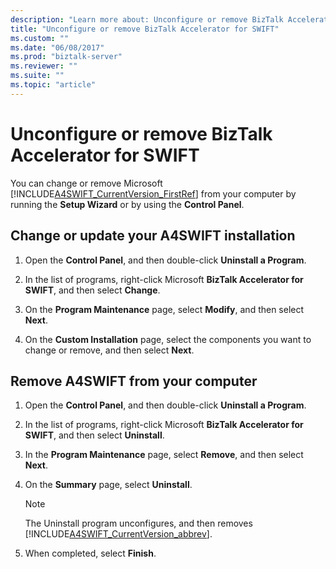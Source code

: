 ```yaml
---
description: "Learn more about: Unconfigure or remove BizTalk Accelerator for SWIFT"
title: "Unconfigure or remove BizTalk Accelerator for SWIFT"
ms.custom: ""
ms.date: "06/08/2017"
ms.prod: "biztalk-server"
ms.reviewer: ""
ms.suite: ""
ms.topic: "article"
---
```

# Unconfigure or remove BizTalk Accelerator for SWIFT
You can change or remove Microsoft [!INCLUDE[A4SWIFT_CurrentVersion_FirstRef](../../includes/a4swift-currentversion-firstref-md.md)] from your computer by running the **Setup Wizard** or by using the **Control Panel**.  

## Change or update your A4SWIFT installation  

1.  Open the **Control Panel**, and then double-click **Uninstall a Program**.  

2.  In the list of programs, right-click Microsoft **BizTalk Accelerator for SWIFT**, and then select **Change**.  

3.  On the **Program Maintenance** page, select **Modify**, and then select **Next**.  

4.  On the **Custom Installation** page, select the components you want to change or remove, and then select **Next**.  


## Remove A4SWIFT from your computer  

1. Open the **Control Panel**, and then double-click **Uninstall a Program**.  

2. In the list of programs, right-click Microsoft **BizTalk Accelerator for SWIFT**, and then select **Uninstall**.  

3. In the **Program Maintenance** page, select **Remove**, and then select **Next**.  

4. On the **Summary** page, select **Uninstall**.  

   > [!NOTE]
   >  The Uninstall program unconfigures, and then removes [!INCLUDE[A4SWIFT_CurrentVersion_abbrev](../../includes/a4swift-currentversion-abbrev-md.md)].  

5. When completed, select **Finish**.  
